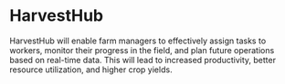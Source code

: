 # HarvestHub
HarvestHub will  enable  farm  managers to effectively  assign tasks  to workers, monitor their progress  in the field, and plan future operations  based  on real-time  data. This will lead to increased productivity, better  resource utilization, and higher  crop yields.
